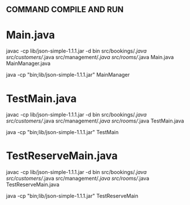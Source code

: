 ## COMMAND COMPILE AND RUN


# Main.java

javac -cp lib/json-simple-1.1.1.jar -d bin src/bookings/*.java src/customers/*.java src/management/*.java src/rooms/*.java Main.java MainManager.java

java -cp "bin;lib/json-simple-1.1.1.jar" MainManager



# TestMain.java

javac -cp lib/json-simple-1.1.1.jar -d bin src/bookings/*.java src/customers/*.java src/management/*.java src/rooms/*.java TestMain.java 

java -cp "bin;lib/json-simple-1.1.1.jar" TestMain

# TestReserveMain.java

javac -cp lib/json-simple-1.1.1.jar -d bin src/bookings/*.java src/customers/*.java src/management/*.java src/rooms/*.java TestReserveMain.java

java -cp "bin;lib/json-simple-1.1.1.jar" TestReserveMain


